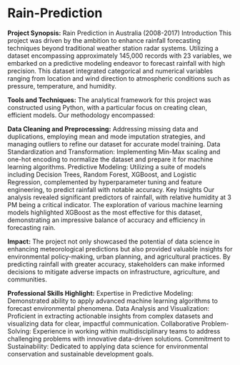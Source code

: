 # Rain-Prediction
**Project Synopsis:** Rain Prediction in Australia (2008-2017) Introduction This project was driven by the ambition to enhance rainfall forecasting techniques beyond traditional weather station radar systems. Utilizing a dataset encompassing approximately 145,000 records with 23 variables, we embarked on a predictive modeling endeavor to forecast rainfall with high precision. This dataset integrated categorical and numerical variables ranging from location and wind direction to atmospheric conditions such as pressure, temperature, and humidity.

**Tools and Techniques:** The analytical framework for this project was constructed using Python, with a particular focus on creating clean, efficient models. Our methodology encompassed:

**Data Cleaning and Preprocessing:** Addressing missing data and duplications, employing mean and mode imputation strategies, and managing outliers to refine our dataset for accurate model training. Data Standardization and Transformation: Implementing Min-Max scaling and one-hot encoding to normalize the dataset and prepare it for machine learning algorithms. Predictive Modeling: Utilizing a suite of models including Decision Trees, Random Forest, XGBoost, and Logistic Regression, complemented by hyperparameter tuning and feature engineering, to predict rainfall with notable accuracy. Key Insights Our analysis revealed significant predictors of rainfall, with relative humidity at 3 PM being a critical indicator. The exploration of various machine learning models highlighted XGBoost as the most effective for this dataset, demonstrating an impressive balance of accuracy and efficiency in forecasting rain.

**Impact:** The project not only showcased the potential of data science in enhancing meteorological predictions but also provided valuable insights for environmental policy-making, urban planning, and agricultural practices. By predicting rainfall with greater accuracy, stakeholders can make informed decisions to mitigate adverse impacts on infrastructure, agriculture, and communities.

**Professional Skills Highlight:** Expertise in Predictive Modeling: Demonstrated ability to apply advanced machine learning algorithms to forecast environmental phenomena. Data Analysis and Visualization: Proficient in extracting actionable insights from complex datasets and visualizing data for clear, impactful communication. Collaborative Problem-Solving: Experience in working within multidisciplinary teams to address challenging problems with innovative data-driven solutions. Commitment to Sustainability: Dedicated to applying data science for environmental conservation and sustainable development goals.
